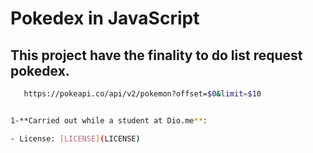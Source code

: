 # Pokedex in JavaScript

## This project have the finality to do list request pokedex. 
```bash
   https://pokeapi.co/api/v2/pokemon?offset=$0&limit=$10


1-**Carried out while a student at Dio.me**:

- License: [LICENSE](LICENSE)
